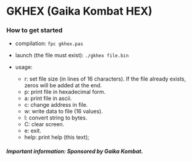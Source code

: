 # GKHEX (Gaika Kombat HEX)

### How to get started

  - compilation:
    ```fpc gkhex.pas```
  - launch (the file must exist):
    ```./gkhex file.bin```
  - usage:
    
    - r: set file size (in lines of 16 characters). If the file already exists, zeros will be added at the end.
    - p: print file in hexadecimal form.
    - a: print file in ascii.
    - c: change address in file.
    - w: write data to file (16 values).
    - l: convert string to bytes.
    - С: clear screen.
    - e: exit.
    - help: print help (this text);



##### Important information: Sponsored by Gaika Kombat.
